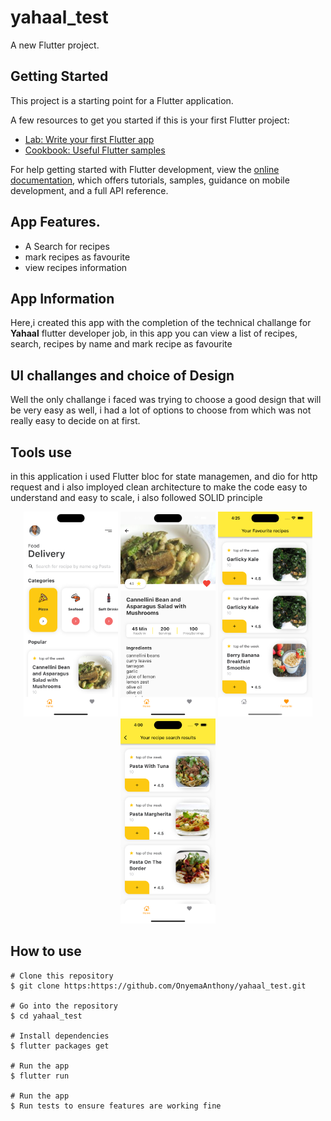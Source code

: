 # yahaal_test

A new Flutter project.

## Getting Started

This project is a starting point for a Flutter application.

A few resources to get you started if this is your first Flutter project:

- [Lab: Write your first Flutter app](https://docs.flutter.dev/get-started/codelab)
- [Cookbook: Useful Flutter samples](https://docs.flutter.dev/cookbook)

For help getting started with Flutter development, view the
[online documentation](https://docs.flutter.dev/), which offers tutorials,
samples, guidance on mobile development, and a full API reference.

## App Features.

- A Search for recipes
- mark recipes as favourite
- view recipes information


## App Information
Here,i created this app with the completion of the technical challange for **Yahaal** flutter developer job, in this app you can view a list of recipes, search, recipes by name and mark recipe as favourite

## UI challanges and choice of Design
Well the only challange i faced was trying to choose a good design that will be very easy as well, i had a lot of options to choose from which was not really easy to decide on at first.



## Tools use
in this application i used Flutter bloc for state managemen, and dio for http request and i also imployed clean architecture to make the code easy to understand and easy to scale, i also followed SOLID principle



<p align="center">
<img src="screenshots/home.png" width="30%">
<img src="screenshots/detail.png" width="30%">
<img src="screenshots/favourite.png" width="30%">
<img src="screenshots/search.png" width="30%">

</p>

## How to use

```
# Clone this repository
$ git clone https:https://github.com/OnyemaAnthony/yahaal_test.git

# Go into the repository
$ cd yahaal_test

# Install dependencies
$ flutter packages get

# Run the app
$ flutter run

# Run the app
$ Run tests to ensure features are working fine
```


